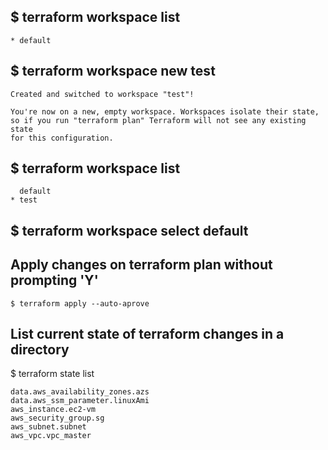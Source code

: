 ## $ terraform workspace list
```
* default

```

## $ terraform workspace new test
```
Created and switched to workspace "test"!

You're now on a new, empty workspace. Workspaces isolate their state,
so if you run "terraform plan" Terraform will not see any existing state
for this configuration.
```

## $ terraform workspace list
```
  default
* test
```

## $ terraform workspace select default


## Apply changes on terraform plan without prompting 'Y' 
``` $ terraform apply --auto-aprove ```

## List current state of terraform changes in a directory
$ terraform state list
```
data.aws_availability_zones.azs
data.aws_ssm_parameter.linuxAmi
aws_instance.ec2-vm
aws_security_group.sg
aws_subnet.subnet
aws_vpc.vpc_master
```
